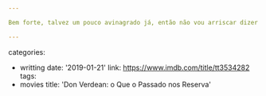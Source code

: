 ```yaml
---

Bem forte, talvez um pouco avinagrado já, então não vou arriscar dizer que é ruim, mas a garrafa talvez já esteja comprometida. Não está envinagrado como eu temia, mas ainda é meio alcoólico e puxa a língua; não deixa de ser interessante, mas parece bem básico para um "Reservado".

---
```

categories:
- writting
date: '2019-01-21'
link: https://www.imdb.com/title/tt3534282
tags:
- movies
title: 'Don Verdean: o Que o Passado nos Reserva'
